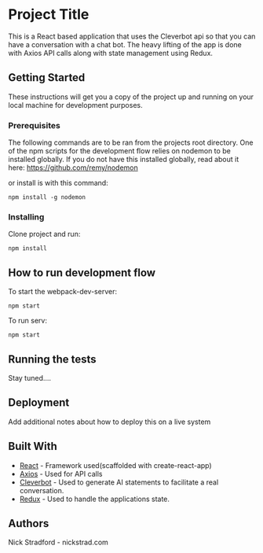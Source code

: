 # Project Title

This is a React based application that uses the Cleverbot api so that you can have a conversation with a chat bot. The heavy lifting of the app is done with Axios API calls along with state management using Redux.

## Getting Started
These instructions will get you a copy of the project up and running on your local machine for development purposes.

### Prerequisites
The following commands are to be ran from the projects root directory. One of the npm scripts for the development flow relies on nodemon to be installed globally. If you do not have this installed globally, read about it here:
https://github.com/remy/nodemon

or install is with this command:
```
npm install -g nodemon
```

### Installing

Clone project and run:
```
npm install
```

## How to run development flow

To start the webpack-dev-server:
```
npm start
```

To run serv:
```
npm start
```
## Running the tests

Stay tuned....

## Deployment

Add additional notes about how to deploy this on a live system

## Built With

* [React](https://facebook.github.io/react/) - Framework used(scaffolded with create-react-app)
* [Axios](https://github.com/mzabriskie/axios) - Used for API calls
* [Cleverbot](https://www.cleverbot.com/api/) - Used to generate AI statements to facilitate a real conversation.
* [Redux](http://redux.js.org/) - Used to handle the applications state.

## Authors

Nick Stradford - nickstrad.com
